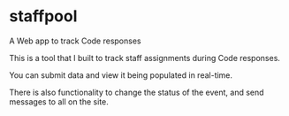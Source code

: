 # staffpool
A Web app to track Code responses

This is a tool that I built to track staff assignments during Code responses.

You can submit data and view it being populated in real-time.

There is also functionality to change the status of the event, and send messages to all on the site.
